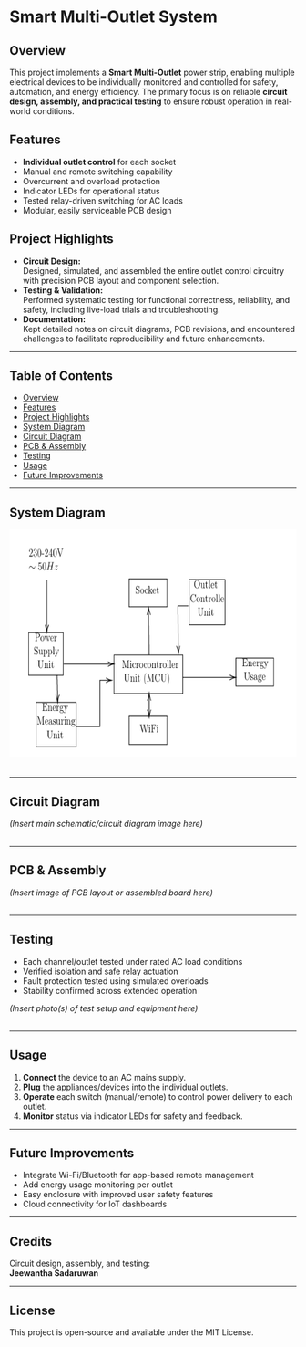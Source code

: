 # Smart Multi-Outlet System

## Overview

This project implements a **Smart Multi-Outlet** power strip, enabling multiple electrical devices to be individually monitored and controlled for safety, automation, and energy efficiency. The primary focus is on reliable **circuit design, assembly, and practical testing** to ensure robust operation in real-world conditions.

## Features

- **Individual outlet control** for each socket  
- Manual and remote switching capability
- Overcurrent and overload protection
- Indicator LEDs for operational status
- Tested relay-driven switching for AC loads
- Modular, easily serviceable PCB design

## Project Highlights

- **Circuit Design:**  
  Designed, simulated, and assembled the entire outlet control circuitry with precision PCB layout and component selection.
- **Testing & Validation:**  
  Performed systematic testing for functional correctness, reliability, and safety, including live-load trials and troubleshooting.
- **Documentation:**  
  Kept detailed notes on circuit diagrams, PCB revisions, and encountered challenges to facilitate reproducibility and future enhancements.

---

## Table of Contents

- [Overview](#overview)
- [Features](#features)
- [Project Highlights](#project-highlights)
- [System Diagram](#system-diagram)
- [Circuit Diagram](#circuit-diagram)
- [PCB & Assembly](#pcb--assembly)
- [Testing](#testing)
- [Usage](#usage)
- [Future Improvements](#future-improvements)

---

## System Diagram
<div align="center">
  <img src="images/blockdiagram.png" alt="Top view of the custom controller board" width="600" height="400"><br> 
</div>
&nbsp;

---

## Circuit Diagram

*(Insert main schematic/circuit diagram image here)*  
&nbsp;

---

## PCB & Assembly

*(Insert image of PCB layout or assembled board here)*  
&nbsp;

---

## Testing

- Each channel/outlet tested under rated AC load conditions
- Verified isolation and safe relay actuation
- Fault protection tested using simulated overloads
- Stability confirmed across extended operation

*(Insert photo(s) of test setup and equipment here)*  
&nbsp;

---

## Usage

1. **Connect** the device to an AC mains supply.
2. **Plug** the appliances/devices into the individual outlets.
3. **Operate** each switch (manual/remote) to control power delivery to each outlet.
4. **Monitor** status via indicator LEDs for safety and feedback.

---

## Future Improvements

- Integrate Wi-Fi/Bluetooth for app-based remote management
- Add energy usage monitoring per outlet
- Easy enclosure with improved user safety features
- Cloud connectivity for IoT dashboards

---

## Credits

Circuit design, assembly, and testing:  
**Jeewantha Sadaruwan**

---

## License

This project is open-source and available under the MIT License.
